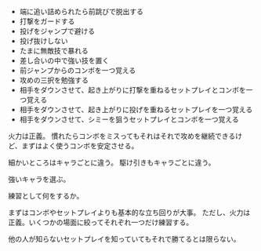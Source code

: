 - 端に追い詰められたら前跳びで脱出する
- 打撃をガードする
- 投げをジャンプで避ける
- 投げ抜けしない
- たまに無敵技で暴れる
- 差し合いの中で強い技を置く
- 前ジャンプからのコンボを一つ覚える
- 攻めの三択を勉強する
- 相手をダウンさせて、起き上がりに打撃を重ねるセットプレイとコンボを一つ覚える
- 相手をダウンさせて、起き上がりに投げを重ねるセットプレイを一つ覚える
- 相手をダウンさせて、シミーを狙うセットプレイとコンボを一つ覚える

火力は正義。
慣れたらコンボをミスってもそれはそれで攻めを継続できるけど、まずはよく使うコンボを安定させる。

細かいところはキャラごとに違う。
駆け引きもキャラごとに違う。

強いキャラを選ぶ。

練習として何をするか。

まずはコンボやセットプレイよりも基本的な立ち回りが大事。
ただし、火力は正義。いくつかの場面に絞ってそれぞれ一つだけ練習する。

他の人が知らないセットプレイを知っていてもそれで勝てるとは限らない。
